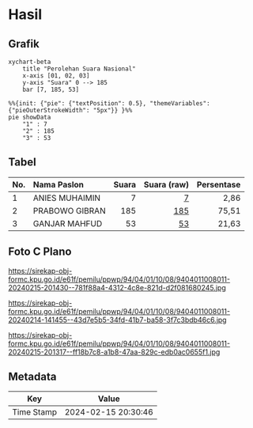 # Hasil

## Grafik

```mermaid
xychart-beta
    title "Perolehan Suara Nasional"
    x-axis [01, 02, 03]
    y-axis "Suara" 0 --> 185
    bar [7, 185, 53]
```

```mermaid
%%{init: {"pie": {"textPosition": 0.5}, "themeVariables": {"pieOuterStrokeWidth": "5px"}} }%%
pie showData
    "1" : 7
    "2" : 185
    "3" : 53
```

## Tabel

| No. | Nama Paslon    | Suara | Suara (raw) | Persentase |
|:--- |:-------------- | -----:| -----------:| ----------:|
| 1   | ANIES MUHAIMIN | 7     | [7][p-1]    | 2,86       |
| 2   | PRABOWO GIBRAN | 185   | [185][p-2]  | 75,51      |
| 3   | GANJAR MAHFUD  | 53    | [53][p-3]   | 21,63      |


[p-1]: https://github.com/gigit-pemilu/pemilu-2024/blob/main/pilpres/hitung-suara/sub/94-papua-tengah/sub/04-mimika/sub/01-mimika-baru/sub/1008-pasar-sentral/sub/011-tps/sub/paslon-1.txt
[p-2]: https://github.com/gigit-pemilu/pemilu-2024/blob/main/pilpres/hitung-suara/sub/94-papua-tengah/sub/04-mimika/sub/01-mimika-baru/sub/1008-pasar-sentral/sub/011-tps/sub/paslon-2.txt
[p-3]: https://github.com/gigit-pemilu/pemilu-2024/blob/main/pilpres/hitung-suara/sub/94-papua-tengah/sub/04-mimika/sub/01-mimika-baru/sub/1008-pasar-sentral/sub/011-tps/sub/paslon-3.txt

## Foto C Plano

https://sirekap-obj-formc.kpu.go.id/e61f/pemilu/ppwp/94/04/01/10/08/9404011008011-20240215-201430--781f88a4-4312-4c8e-821d-d2f081680245.jpg

https://sirekap-obj-formc.kpu.go.id/e61f/pemilu/ppwp/94/04/01/10/08/9404011008011-20240214-141455--43d7e5b5-34fd-41b7-ba58-3f7c3bdb46c6.jpg

https://sirekap-obj-formc.kpu.go.id/e61f/pemilu/ppwp/94/04/01/10/08/9404011008011-20240215-201317--ff18b7c8-a1b8-47aa-829c-edb0ac0655f1.jpg


## Metadata

| Key        | Value               |
| ---------- | ------------------- |
| Time Stamp | 2024-02-15 20:30:46 |



